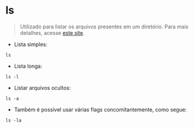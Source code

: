 # ls
> Utilizado para listar os arquivos presentes em um diretório.
> Para mais detalhes, acesse [este site](https://manned.org/ls).

- Lista simples:

`ls`

- Lista longa:

`ls -l`

- Listar arquivos ocultos:

`ls -a`

- Também é possível usar várias flags concomitantemente, como segue:

`ls -la`
